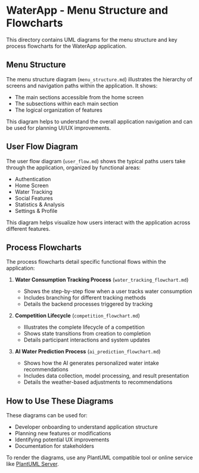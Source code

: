 # WaterApp - Menu Structure and Flowcharts

This directory contains UML diagrams for the menu structure and key process flowcharts for the WaterApp application.

## Menu Structure

The menu structure diagram (`menu_structure.md`) illustrates the hierarchy of screens and navigation paths within the application. It shows:

- The main sections accessible from the home screen
- The subsections within each main section
- The logical organization of features

This diagram helps to understand the overall application navigation and can be used for planning UI/UX improvements.

## User Flow Diagram

The user flow diagram (`user_flow.md`) shows the typical paths users take through the application, organized by functional areas:

- Authentication
- Home Screen
- Water Tracking
- Social Features
- Statistics & Analysis
- Settings & Profile

This diagram helps visualize how users interact with the application across different features.

## Process Flowcharts

The process flowcharts detail specific functional flows within the application:

1. **Water Consumption Tracking Process** (`water_tracking_flowchart.md`)

   - Shows the step-by-step flow when a user tracks water consumption
   - Includes branching for different tracking methods
   - Details the backend processes triggered by tracking

2. **Competition Lifecycle** (`competition_flowchart.md`)

   - Illustrates the complete lifecycle of a competition
   - Shows state transitions from creation to completion
   - Details participant interactions and system updates

3. **AI Water Prediction Process** (`ai_prediction_flowchart.md`)
   - Shows how the AI generates personalized water intake recommendations
   - Includes data collection, model processing, and result presentation
   - Details the weather-based adjustments to recommendations

## How to Use These Diagrams

These diagrams can be used for:

- Developer onboarding to understand application structure
- Planning new features or modifications
- Identifying potential UX improvements
- Documentation for stakeholders

To render the diagrams, use any PlantUML compatible tool or online service like [PlantUML Server](http://www.plantuml.com/plantuml/uml/).
